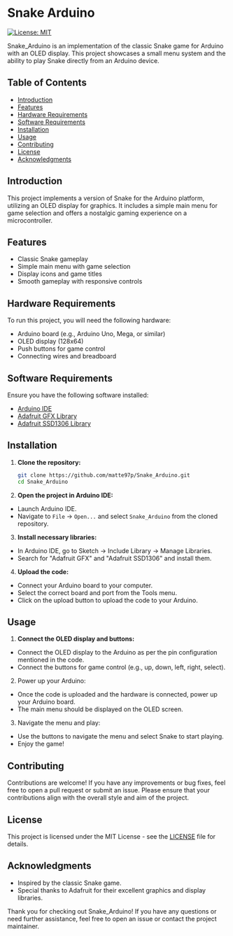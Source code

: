 # Snake Arduino

[![License: MIT](https://img.shields.io/badge/License-MIT-yellow.svg)](https://opensource.org/licenses/MIT)

Snake_Arduino is an implementation of the classic Snake game for Arduino with an OLED display. This project showcases a small menu system and the ability to play Snake directly from an Arduino device.

## Table of Contents
- [Introduction](#introduction)
- [Features](#features)
- [Hardware Requirements](#hardware-requirements)
- [Software Requirements](#software-requirements)
- [Installation](#installation)
- [Usage](#usage)
- [Contributing](#contributing)
- [License](#license)
- [Acknowledgments](#acknowledgments)

## Introduction
This project implements a version of Snake for the Arduino platform, utilizing an OLED display for graphics. It includes a simple main menu for game selection and offers a nostalgic gaming experience on a microcontroller.

## Features
- Classic Snake gameplay
- Simple main menu with game selection
- Display icons and game titles
- Smooth gameplay with responsive controls

## Hardware Requirements
To run this project, you will need the following hardware:
- Arduino board (e.g., Arduino Uno, Mega, or similar)
- OLED display (128x64)
- Push buttons for game control
- Connecting wires and breadboard

## Software Requirements
Ensure you have the following software installed:
- [Arduino IDE](https://www.arduino.cc/en/software)
- [Adafruit GFX Library](https://github.com/adafruit/Adafruit-GFX-Library)
- [Adafruit SSD1306 Library](https://github.com/adafruit/Adafruit_SSD1306)

## Installation
1. **Clone the repository:**
   ```sh
   git clone https://github.com/matte97p/Snake_Arduino.git
   cd Snake_Arduino

   ```

2. **Open the project in Arduino IDE:**
- Launch Arduino IDE.
- Navigate to `File` -> `Open...` and select `Snake_Arduino` from the cloned repository.

3. **Install necessary libraries:**
- In Arduino IDE, go to Sketch -> Include Library -> Manage Libraries.
- Search for "Adafruit GFX" and "Adafruit SSD1306" and install them.

4. **Upload the code:**
- Connect your Arduino board to your computer.
- Select the correct board and port from the Tools menu.
- Click on the upload button to upload the code to your Arduino.

## Usage
1. **Connect the OLED display and buttons:**
- Connect the OLED display to the Arduino as per the pin configuration mentioned in the code.
- Connect the buttons for game control (e.g., up, down, left, right, select).

2. Power up your Arduino:
- Once the code is uploaded and the hardware is connected, power up your Arduino board.
- The main menu should be displayed on the OLED screen.

3. Navigate the menu and play:
- Use the buttons to navigate the menu and select Snake to start playing.
- Enjoy the game!

## Contributing
Contributions are welcome! If you have any improvements or bug fixes, feel free to open a pull request or submit an issue. Please ensure that your contributions align with the overall style and aim of the project.

## License
This project is licensed under the MIT License - see the [LICENSE](license.md) file for details.

## Acknowledgments
- Inspired by the classic Snake game.
- Special thanks to Adafruit for their excellent graphics and display libraries.

Thank you for checking out Snake_Arduino! If you have any questions or need further assistance, feel free to open an issue or contact the project maintainer.
